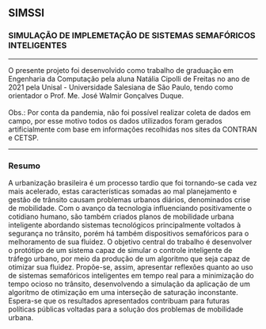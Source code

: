 ## SIMSSI
### SIMULAÇÃO DE IMPLEMETAÇÃO DE SISTEMAS SEMAFÓRICOS INTELIGENTES

-----------------------------------------
O presente projeto foi desenvolvido como trabalho de graduação em Engenharia da Computação pela aluna Natália Cipolli de Freitas no ano de 2021 pela Unisal - Universidade Salesiana de São Paulo, tendo como orientador o Prof. Me. José Walmir Gonçalves Duque.
<br><br>
Obs.: Por conta da pandemia, não foi possível realizar coleta de dados em campo, por esse motivo todos os dados utilizados foram gerados artificialmente com base em informações recolhidas nos sites da CONTRAN e CETSP.

-----------------------------------------
### Resumo
A urbanização brasileira é um processo tardio que foi tornando-se cada vez mais acelerado, estas características somadas ao mal planejamento e gestão de trânsito causam problemas urbanos diários, denominados crise de mobilidade. Com o avanço da tecnologia influenciando positivamente o cotidiano humano, são também criados planos de mobilidade urbana inteligente abordando sistemas tecnológicos principalmente voltados à segurança no trânsito, porém há também dispositivos semafóricos para o melhoramento de sua fluidez. O objetivo central do trabalho é desenvolver o protótipo de um sistema capaz de simular o controle inteligente de tráfego urbano, por meio da produção de um algoritmo que seja capaz de otimizar sua fluidez. Propõe-se, assim, apresentar reflexões quanto ao uso de sistemas semafóricos inteligentes em tempo real para a minimização do tempo ocioso no trânsito, desenvolvendo a simulação da aplicação de um algoritmo de otimização em uma interseção de saturação inconstante. Espera-se que os resultados apresentados contribuam para futuras políticas públicas voltadas para a solução dos problemas de mobilidade urbana.